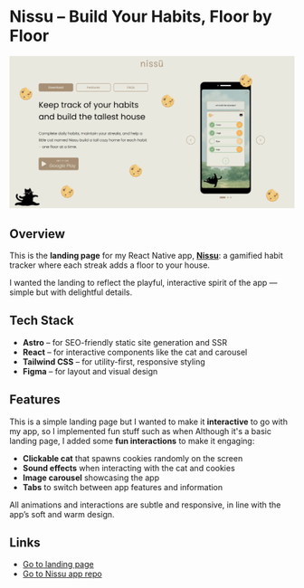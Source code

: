 # Nissu – Build Your Habits, Floor by Floor

![image](public/images/landing-preview.png)

## Overview

This is the **landing page** for my React Native app, [**Nissu**](https://nissu.app/): a gamified habit tracker where each streak adds a floor to your house.

I wanted the landing to reflect the playful, interactive spirit of the app — simple but with delightful details.

## Tech Stack

- **Astro** – for SEO-friendly static site generation and SSR
- **React** – for interactive components like the cat and carousel
- **Tailwind CSS** – for utility-first, responsive styling
- **Figma** – for layout and visual design

## Features

This is a simple landing page but I wanted to make it **interactive** to go with my app, so I implemented fun stuff such as when Although it's a basic landing page, I added some **fun interactions** to make it engaging:

- **Clickable cat** that spawns cookies randomly on the screen
- **Sound effects** when interacting with the cat and cookies
- **Image carousel** showcasing the app
- **Tabs** to switch between app features and information

All animations and interactions are subtle and responsive, in line with the app’s soft and warm design.

## Links

- [Go to landing page](https://nissu-landing.vercel.app/)
- [Go to Nissu app repo](https://github.com/annahilla/nissu)
